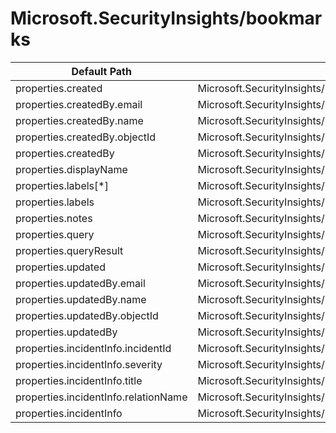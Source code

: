 # Microsoft.SecurityInsights/bookmarks

| Default Path | Alias |
|---|---|
| properties.created | Microsoft.SecurityInsights/bookmarks/created |
| properties.createdBy.email | Microsoft.SecurityInsights/bookmarks/createdBy.email |
| properties.createdBy.name | Microsoft.SecurityInsights/bookmarks/createdBy.name |
| properties.createdBy.objectId | Microsoft.SecurityInsights/bookmarks/createdBy.objectId |
| properties.createdBy | Microsoft.SecurityInsights/bookmarks/createdBy |
| properties.displayName | Microsoft.SecurityInsights/bookmarks/displayName |
| properties.labels[*] | Microsoft.SecurityInsights/bookmarks/labels[*] |
| properties.labels | Microsoft.SecurityInsights/bookmarks/labels |
| properties.notes | Microsoft.SecurityInsights/bookmarks/notes |
| properties.query | Microsoft.SecurityInsights/bookmarks/query |
| properties.queryResult | Microsoft.SecurityInsights/bookmarks/queryResult |
| properties.updated | Microsoft.SecurityInsights/bookmarks/updated |
| properties.updatedBy.email | Microsoft.SecurityInsights/bookmarks/updatedBy.email |
| properties.updatedBy.name | Microsoft.SecurityInsights/bookmarks/updatedBy.name |
| properties.updatedBy.objectId | Microsoft.SecurityInsights/bookmarks/updatedBy.objectId |
| properties.updatedBy | Microsoft.SecurityInsights/bookmarks/updatedBy |
| properties.incidentInfo.incidentId | Microsoft.SecurityInsights/bookmarks/incidentInfo.incidentId |
| properties.incidentInfo.severity | Microsoft.SecurityInsights/bookmarks/incidentInfo.severity |
| properties.incidentInfo.title | Microsoft.SecurityInsights/bookmarks/incidentInfo.title |
| properties.incidentInfo.relationName | Microsoft.SecurityInsights/bookmarks/incidentInfo.relationName |
| properties.incidentInfo | Microsoft.SecurityInsights/bookmarks/incidentInfo |

